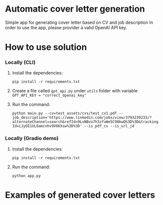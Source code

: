 # Automatic cover letter generation
Simple app for generating cover letter based on CV and job description
In order to use the app, please provider a valid OpenAI API key.

# How to use solution 
### Locally (CLI)
1. Install the dependencies:
   
   `pip install -r requirements.txt`
2. Create a file called `gpt_api.py` under `utils` folder with variable `GPT_API_KEY = "correct_openai_key"`
3. Run the command:
   
    `python main.py --cv=test_assets/cvs/test_cv1.pdf --job_description='https://www.linkedin.com/jobs/view/3793239233/?alternateChannel=search&refId=9LsNBvo7h3zfuWe5C98kwQ%3D%3D&trackingId=LJyOI1ULOamcnhv9V6KXsw%3D%3D' --is_pdf_cv --is_url_jd`
### Locally (Gradio demo)
1. Install the dependencies:
   
   `pip install -r requirements.txt`
2. Run the command:
    
    `python app.py`

# Examples of generated cover letters


